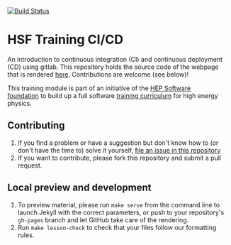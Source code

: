 [![Build Status](hhttps://travis-ci.org/hsf-training/hsf-training-cicd.svg?branch=gh-page)](https://travis-ci.org/carpentries/lesson-example)

HSF Training CI/CD
==============

An introduction to continuous integration (CI) and continuous deployment (CD) using gitlab. This repository holds the source code of the webpage that is rendered [here](https://hsf-training.github.io/hsf-training-cicd/). Contributions are welcome (see below)!

This training module is part of an initiative of the [HEP Software foundation](https://hepsoftwarefoundation.org/) to build up a full software [training curriculum](https://hepsoftwarefoundation.org/training/curriculum) for high energy physics.

## Contributing

1. If you find a problem or have a suggestion but don't know how to (or don't have the time to) solve it yourself, [file an issue in this repository](https://github.com/hsf-training/hsf-training-cicd/issues)
2. If you want to contribute, please fork this repository and submit a pull request.

## Local preview and development

1.  To preview material,
    please run `make serve` from the command line
    to launch Jekyll with the correct parameters,
    or push to your repository's `gh-pages` branch
and let GitHub take care of the rendering.
2.  Run `make lesson-check` to check that your files follow our formatting rules.

